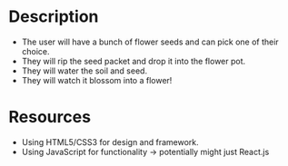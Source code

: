 # Description
- The user will have a bunch of flower seeds and can pick one of their choice.
- They will rip the seed packet and drop it into the flower pot.
- They will water the soil and seed.
- They will watch it blossom into a flower!

# Resources
- Using HTML5/CSS3 for design and framework.
- Using JavaScript for functionality -> potentially might just React.js
